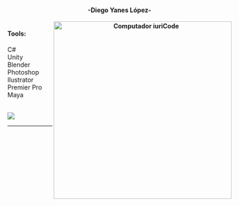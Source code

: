 
<h4 align="center">-Diego Yanes López-</h7>

<br>

<br>
<img src="https://1000logos.net/wp-content/uploads/2021/10/Unity-logo.png"(https://static-00.iconduck.com/assets.00/c-sharp-c-icon-1822x2048-wuf3ijab.png)" min-width="400px" max-width="400px" width="400px" align="right" alt="Computador iuriCode">

#### Tools:
C#
<br>
Unity
<br>
Blender
<br>
Photoshop
<br>
Ilustrator
<br>
Premier Pro
<br>
Maya

<br>



<div>
<a href = "mailto: dieya2003@gmail.com"><img loading="lazy" src="https://img.shields.io/badge/Gmail-D14836?style=for-the-badge&logo=gmail&logoColor=white" target="_blank"></a>
</div>

---
